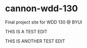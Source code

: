 # cannon-wdd-130
Final project site for WDD 130 @ BYUI

THIS IS A TEST EDIT

THIS IS ANOTHER TEST EDIT
